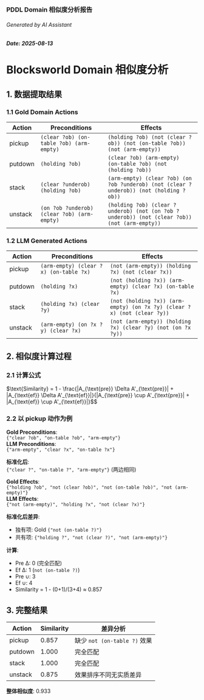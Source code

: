 ### PDDL Domain 相似度分析报告
###### Generated by AI Assistant
##### Date: 2025-08-13

# Blocksworld Domain 相似度分析

## 1. 数据提取结果

### 1.1 Gold Domain Actions

| Action  | Preconditions                      | Effects                                                                 |
|---------|------------------------------------|-------------------------------------------------------------------------|
| pickup  | `(clear ?ob) (on-table ?ob) (arm-empty)`          | `(holding ?ob) (not (clear ?ob)) (not (on-table ?ob)) (not (arm-empty))`|
| putdown | `(holding ?ob)`                                   | `(clear ?ob) (arm-empty) (on-table ?ob) (not (holding ?ob))`           |
| stack   | `(clear ?underob) (holding ?ob)`                  | `(arm-empty) (clear ?ob) (on ?ob ?underob) (not (clear ?underob)) (not (holding ?ob))`|
| unstack | `(on ?ob ?underob) (clear ?ob) (arm-empty)`       | `(holding ?ob) (clear ?underob) (not (on ?ob ?underob)) (not (clear ?ob)) (not (arm-empty))`|

### 1.2 LLM Generated Actions

| Action  | Preconditions                           | Effects                                                                 |
|---------|----------------------------------------|-------------------------------------------------------------------------|
| pickup  | `(arm-empty) (clear ?x) (on-table ?x)` | `(not (arm-empty)) (holding ?x) (not (clear ?x))`                       |
| putdown | `(holding ?x)`                         | `(not (holding ?x)) (arm-empty) (clear ?x) (on-table ?x)`               |
| stack   | `(holding ?x) (clear ?y)`              | `(not (holding ?x)) (arm-empty) (on ?x ?y) (clear ?x) (not (clear ?y))`|
| unstack | `(arm-empty) (on ?x ?y) (clear ?x)`    | `(not (arm-empty)) (holding ?x) (clear ?y) (not (on ?x ?y))`            |

## 2. 相似度计算过程

### 2.1 计算公式
$\text{Similarity} = 1 - \frac{|A_{\text{pre}} \Delta A'_{\text{pre}}| + |A_{\text{ef}} \Delta A'_{\text{ef}}|}{|A_{\text{pre}} \cup A'_{\text{pre}}| + |A_{\text{ef}} \cup A'_{\text{ef}}|}$$

### 2.2 以 pickup 动作为例

**Gold Preconditions**:  
`{"clear ?ob", "on-table ?ob", "arm-empty"}`  
**LLM Preconditions**:  
`{"arm-empty", "clear ?x", "on-table ?x"}`  

**标准化后**:  
`{"clear ?", "on-table ?", "arm-empty"}` (两边相同)

**Gold Effects**:  
`{"holding ?ob", "not (clear ?ob)", "not (on-table ?ob)", "not (arm-empty)"}`  
**LLM Effects**:  
`{"not (arm-empty)", "holding ?x", "not (clear ?x)"}`  

**标准化后差异**:  
- 独有项: Gold `{"not (on-table ?)"}`
- 共有项: `{"holding ?", "not (clear ?)", "not (arm-empty)"}`

**计算**:  
- Pre Δ: 0 (完全匹配)
- Ef Δ: 1 (`not (on-table ?)`)
- Pre ∪: 3  
- Ef ∪: 4  
- Similarity = 1 - (0+1)/(3+4) ≈ 0.857

## 3. 完整结果

| Action  | Similarity | 差异分析                     |
|---------|------------|------------------------------|
| pickup  | 0.857      | 缺少 `not (on-table ?)` 效果 |
| putdown | 1.000      | 完全匹配                     |
| stack   | 1.000      | 完全匹配                     |
| unstack | 0.875      | 效果排序不同无实质差异       |

**整体相似度**: 0.933
